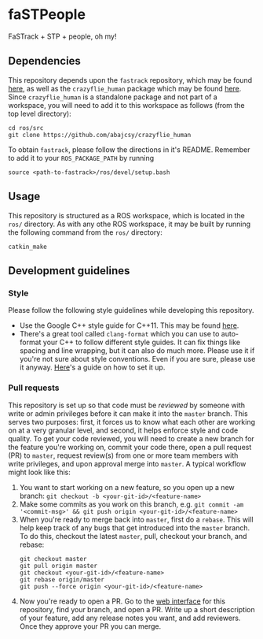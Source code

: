 # faSTPeople
FaSTrack + STP + people, oh my!

## Dependencies
This repository depends upon the `fastrack` repository, which may be found [here](https://github.com/HJReachability/fastrack), as well as the `crazyflie_human` package which may be found [here](https://github.com/abajcsy/crazyflie_human). Since `crazyflie_human` is a standalone package and not part of a workspace, you will need to add it to this workspace as follows (from the top level directory):
```
cd ros/src
git clone https://github.com/abajcsy/crazyflie_human
```

To obtain `fastrack`, please follow the directions in it's README. Remember to add it to your `ROS_PACKAGE_PATH` by running
```
source <path-to-fastrack>/ros/devel/setup.bash
```

## Usage
This repository is structured as a ROS workspace, which is located in the `ros/` directory. As with any othe ROS workspace, it may be built by running the following command from the `ros/` directory:
```
catkin_make
```

## Development guidelines

### Style
Please follow the following style guidelines while developing this repository.
* Use the Google C++ style guide for C++11. This may be found [here](https://google.github.io/styleguide/cppguide.html).
* There's a great tool called `clang-format` which you can use to auto-format your C++ to follow different style guides. It can fix things like spacing and line wrapping, but it can also do much more. Please use it if you're not sure about style conventions. Even if you are sure, please use it anyway. [Here](https://electronjs.org/docs/development/clang-format)'s a guide on how to set it up.

### Pull requests
This repository is set up so that code must be _reviewed_ by someone with write or admin privileges before it can make it into the `master` branch. This serves two purposes: first, it forces us to know what each other are working on at a very granular level, and second, it helps enforce style and code quality. To get your code reviewed, you will need to create a new branch for the feature you're working on, commit your code there, open a pull request (PR) to `master`, request review(s) from one or more team members with write privileges, and upon approval merge into `master`. A typical workflow might look like this:
1. You want to start working on a new feature, so you open up a new branch: `git checkout -b <your-git-id>/<feature-name>`
2. Make some commits as you work on this branch, e.g. `git commit -am '<commit-msg>' && git push origin <your-git-id>/<feature-name>`
3. When you're ready to merge back into `master`, first do a `rebase`. This will help keep track of any bugs that get introduced into the `master` branch. To do this, checkout the latest `master`, pull, checkout your branch, and rebase:
    ```
    git checkout master
    git pull origin master
    git checkout <your-git-id>/<feature-name>
    git rebase origin/master
    git push --force origin <your-git-id>/<feature-name>
    ```
4. Now you're ready to open a PR. Go to the [web interface](https://github.com/HJReachability/faSTPeople) for this repository, find your branch, and open a PR. Write up a short description of your feature, add any release notes you want, and add reviewers. Once they approve your PR you can merge.

